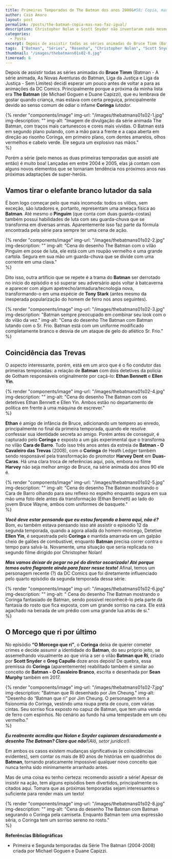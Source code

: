 ```yaml
---
title: Primeiras Temporadas de The Batman dos anos 2000&#58; Copia, mas não faz igual!
author: Caio Amaro
layout: post
permalink: /posts/the-batman-copia-mas-nao-faz-igual/
description: Christopher Nolan e Scott Snyder não inventaram nada mesmo…
categories:
  - Posts
excerpt: Depois de assistir todas as séries animadas do Bruce Timm (Batman - A série animada, As Novas Aventuras do Batman, Liga da Justiça e Liga da Justiça - Sem Limites) decidi esperar um pouco antes de voltar a para as animações da DC Comics. Principalmente porque a próxima da minha lista era The Batman, que eu lembrava de gostar quando criança, mas estava com certa preguiça, principalmente devido ao senso comum de odiar o infame Coringa lutador.
tags:  ["Batman", "Séries", "Resenha", "Christopher Nolan", "Scott Snyder"]
thumbnail: "/images/thebatmans01s02-0.jpg"
timeread: 6
---
```


Depois de assistir todas as séries animadas do **Bruce Timm** (Batman - A série animada, As Novas Aventuras do Batman, Liga da Justiça e Liga da Justiça - Sem Limites) decidi esperar um pouco antes de voltar a para as animações da DC Comics. Principalmente porque a próxima da minha lista era **The Batman** (de Michael Goguen e Duane Capizzi), que eu lembrava de gostar quando criança, mas estava com certa preguiça, principalmente devido ao senso comum de odiar o infame **Coringa** _lutador_.

{% render "components/image" 
img-url: "/images/thebatmans01s02-1.jpg"
img-description: ""
img-alt: "Imagem de divulgação da série animada The Batman, com traços mais cartunescos e cores mais vívidas. O Batman está em segundo plano pulando, com a mão para a frente e a capa aberta em direção ao risonho Coringa, em primeiro plano, com dentes amarelos, olhos vermelhos e cabelo verde. Ele segura um explosivo nas mãos."  
%}

Porém a série (pelo menos as duas primeiras temporadas que assisti até então) é muito boa! Lançadas em entre 2004 e 2005, elas já contam com alguns novos elementos que se tornariam tendência nos próximos anos nas próximas adaptações de super-heróis.

## Vamos tirar o elefante branco lutador da sala

É bom logo começar pelo que mais incomoda: todos os vilões, sem exceção, são lutadores e, portanto, representam uma ameaça física ao **Batman**. Até mesmo o **Pinguim** (que conta com duas guarda-costas) também possui habilidades de luta com seu guarda-chuva que se transforma em diversas armas. Aparentemente isso faz parte da fórmula encontrada pela série para sempre ter uma cena de ação.

{% render "components/image" 
img-url: "/images/thebatmans01s02-2.jpg"
img-description: ""
img-alt: "Cena do desenho The Batman com o vilão Pinguim em pose de luta, ele está com um roupão vermelho e uma grande cartola. Segura em sua mão um guarda-chuva que se divide com uma corrente em uma clava."  
%}

Dito isso, outra artifício que se repete é a trama do **Batman** ser derrotado no início do episódio e só superar seu adversário após voltar à batcaverna e aparecer com algum apetrecho/armadura/tecnologia nova, transformando-o em uma espécie de **Tony Stark** (antes mesmo da inesperada popularização do homem de ferro nos anos seguintes).

{% render "components/image" 
img-url: "/images/thebatmans01s02-3.jpg"
img-description: "Batman sempre preocupado em combinar seu look com o do vilão da vez."
img-alt: "Cena do desenho The Batman com Batman lutando com o Sr. Frio. Batman está com um uniforme modificado completamente branco e desvia de um ataque de gelo do atlético Sr. Frio."  
%}

## Coincidência das Trevas

O aspecto interessante, porém, está em um arco que é o fio condutor das primeiras temporadas: a relação de **Batman** com dois detetives da polícia de Gotham responsáveis originalmente por caçá-lo: **Ethan Bennett** e **Ellen Yin**.

{% render "components/image" 
img-url: "/images/thebatmans01s02-4.jpg"
img-description: ""
img-alt: "Cena do desenho The Batman com os detetives Ethan Bennett e Ellen Yin. Ambos estão no departamento de política em frente à uma máquina de escrever."  
%}

**Ethan** é amigo de infância de Bruce, adicionando um tempero ao enredo, principalmente no final da primeira temporada, quando ele resolve confessar sua identidade secreta ao amigo. Porém antes de conseguir, é capturado pelo **Coringa** e exposto a um gás experimental que o transforma no vilão **Cara de Barro**. Tudo isso três anos antes da estreia de **Batman - O Cavaleiro das Trevas** (2008), com o **Coringa** de Heath Ledger também sendo responsável pela transformação do promotor **Harvey Dent** em **Duas-Caras**. Há uma clara troca de referências aqui, pois, embora no filme **Harvey** não seja melhor amigo de Bruce, na série animada dos anos 90 ele é.

{% render "components/image" 
img-url: "/images/thebatmans01s02-5.jpg"
img-description: ""
img-alt: "Cena do desenho The Batman mostrando o Cara de Barro olhando para seu reflexo no espelho enquanto segura em sua mão uma foto dele antes da transformação (Ethan Bennett) ao lado do jovem Bruce Wayne, ambos com uniformes de basquete."  
%}

_**Você deve estar pensando que eu estou forçando a barra aqui, não é?**_ Bom, eu também estava pensando isso até assistir o episódio 12 da segunda temporada, quando a agora aliada do homem-morcego, Detetive **Ellen Yin**, é sequestrada pelo **Coringa** e mantida amarrada em um galpão cheio de galões de combustível, enquanto **Batman** precisa correr contra o tempo para salvá-la. Novamente, uma situação que seria replicada no segundo filme dirigido por Christopher Nolan!

_**Mas vamos deixar de pegar no pé do diretor oscarizado! Até porque temos outro flagrante ainda para fazer nesse texto!**_ Afinal, temos um personagem recente (?) da DC Comics que foi diretamente influenciado pelo quarto episódio da segunda temporada dessa série.

{% render "components/image" 
img-url: "/images/thebatmans01s02-6.jpg"
img-description: ""
img-alt: " Cena do desenho The Batman mostrando o Coringa fantasiado de Batman, sendo possível reconhecê-lo pela parte da fantasia do rosto que fica exposta, com um grande sorriso na cara. Ele está agachado na beirada de um prédio com uma grande lua atrás de si."  
%}

## O Morcego que ri por último

No episódio **“O Morcego que ri”**, o **Coringa** deixa de querer cometer crimes e decide assumir a identidade do **Batman**, do seu próprio jeito, se assemelhando visualmente ao que viria a ser o vilão **Batman que Ri**, criado por **Scott Snyder** e **Greg Capullo** doze anos depois! De quebra, essa premissa do **Coringa** (aparentemente) reabilitado também é similar ao conceito de **Batman - O Cavaleiro Branco**, escrita e desenhada por **Sean Murphy** também em 2017.

{% render "components/image" 
img-url: "/images/thebatmans01s02-7.jpg"
img-description: "Batman que Ri desenhado por Jim Cheung."
img-alt: "Desenho do “Batman que ri” por Jim Cheung. O personagem tem a fisionomia do Coringa, vestindo uma roupa preta de couro, com várias cintas. Seu sorriso fica exposto no capuz de Batman, que tem uma venda de ferro com espinhos. No cenário ao fundo há uma tempestade em um céu vermelho."  
%}

_**Eu realmente acredito que Nolan e Snyder copiaram descaradamente o desenho The Batman? Claro que não!**(Alô, setor jurídico!)_.

Em ambos os casos existem mudanças significativas (e coincidências evidentes), sem contar os mais de 80 anos de histórias em quadrinhos do **Batman**, tornando praticamente impossível qualquer novo conceito que nunca tenha sido minimamente arranhado antes.

Mas de uma coisa eu tenho certeza: recomendo assistir a série! Apesar de insistir na ação, tem alguns episódios bem divertidos, principalmente os citados aqui. Tomara que as próximas temporadas sejam interessantes o suficiente para render mais um texto!

{% render "components/image" 
img-url: "/images/thebatmans01s02-8.jpg"
img-description: ""
img-alt: "Cena do desenho The Batman com Batman segurando o Coringa pela camiseta. Enquanto Batman tem uma expressão séria, o Coringa tem um sorriso sereno no rosto."  
%}

**Referências Bibliográficas**

- Primeira e Segunda temporadas da Série The Batman (2004-2008) criada por Michael Goguen e Duane Capizzi.
